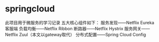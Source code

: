 # springcloud
此项目用于微服务的学习记录
五大核心组件如下：
服务发现——Netflix Eureka客服端
负载均衡——Netflix Ribbon
断路器——Netflix Hystrix
服务网关——Netflix Zuul（本文以gateway取代）
分布式配置——Spring Cloud Config
